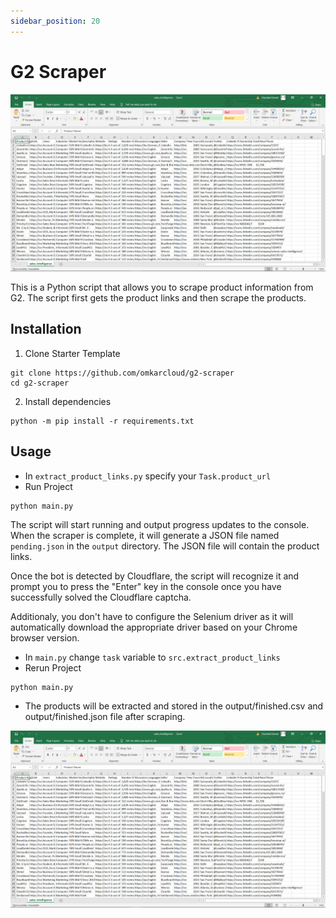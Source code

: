 ```yaml
---
sidebar_position: 20
---
```

# G2 Scraper

![G2 Scraper CSV Result](./img/g2_result.png)

This is a Python script that allows you to scrape product information from G2. The script first gets the product links and then scrape the products.

## Installation

1. Clone Starter Template
```
git clone https://github.com/omkarcloud/g2-scraper
cd g2-scraper
```
2. Install dependencies
```
python -m pip install -r requirements.txt
```

## Usage

- In `extract_product_links.py` specify your `Task.product_url`
- Run Project
```
python main.py
```
The script will start running and output progress updates to the console. When the scraper is complete, it will generate a JSON file named `pending.json` in the `output` directory. The JSON file will contain the product links.

Once the bot is detected by Cloudflare, the script will recognize it and prompt you to press the "Enter" key in the console once you have successfully solved the Cloudflare captcha.

Additionaly, you don't have to configure the Selenium driver as it will automatically download the appropriate driver based on your Chrome browser version.

- In `main.py` change `task` variable to `src.extract_product_links` 
- Rerun Project
```
python main.py
```
- The products will be extracted and stored in the output/finished.csv and output/finished.json file after scraping.

![G2 Scraper CSV Result](./img/g2_result.png)
